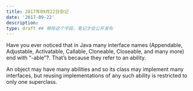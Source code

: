 ```yaml
---
title: 2017年09月22日杂记
date: '2017-09-22'
description:
type: draft ## 移除这个字段，笔记才会公开发布
---
```



Have you ever noticed that in Java many interface names (Appendable, Adjustable, Activatable, Callable, Cloneable, Closeable, and many more) end with “-able”?. That’s because they refer to an ability.

An object may have many abilities and so its class may implement many interfaces, but reusing implementations of any such ability is restricted to only one superclass.
